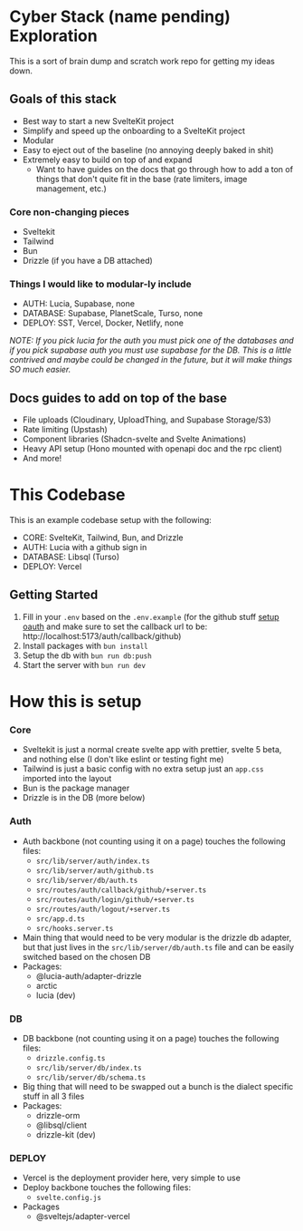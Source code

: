 # Cyber Stack (name pending) Exploration

This is a sort of brain dump and scratch work repo for getting my ideas down.

## Goals of this stack

- Best way to start a new SvelteKit project
- Simplify and speed up the onboarding to a SvelteKit project
- Modular
- Easy to eject out of the baseline (no annoying deeply baked in shit)
- Extremely easy to build on top of and expand
  - Want to have guides on the docs that go through how to add a ton of things that don't quite fit in the base (rate limiters, image management, etc.)

### Core non-changing pieces

- Sveltekit
- Tailwind
- Bun
- Drizzle (if you have a DB attached)

### Things I would like to modular-ly include

- AUTH: Lucia, Supabase, none
- DATABASE: Supabase, PlanetScale, Turso, none
- DEPLOY: SST, Vercel, Docker, Netlify, none

_NOTE: If you pick lucia for the auth you must pick one of the databases and if you pick supabase auth you must use supabase for the DB. This is a little contrived and maybe could be changed in the future, but it will make things SO much easier._

## Docs guides to add on top of the base

- File uploads (Cloudinary, UploadThing, and Supabase Storage/S3)
- Rate limiting (Upstash)
- Component libraries (Shadcn-svelte and Svelte Animations)
- Heavy API setup (Hono mounted with openapi doc and the rpc client)
- And more!

# This Codebase

This is an example codebase setup with the following:

- CORE: SvelteKit, Tailwind, Bun, and Drizzle
- AUTH: Lucia with a github sign in
- DATABASE: Libsql (Turso)
- DEPLOY: Vercel

## Getting Started

1. Fill in your `.env` based on the `.env.example` (for the github stuff [setup oauth](https://docs.github.com/en/apps/oauth-apps/building-oauth-apps/creating-an-oauth-app) and make sure to set the callback url to be: http://localhost:5173/auth/callback/github)
2. Install packages with `bun install`
3. Setup the db with `bun run db:push`
4. Start the server with `bun run dev`

# How this is setup

### Core

- Sveltekit is just a normal create svelte app with prettier, svelte 5 beta, and nothing else (I don't like eslint or testing fight me)
- Tailwind is just a basic config with no extra setup just an `app.css` imported into the layout
- Bun is the package manager
- Drizzle is in the DB (more below)

### Auth

- Auth backbone (not counting using it on a page) touches the following files:
  - `src/lib/server/auth/index.ts`
  - `src/lib/server/auth/github.ts`
  - `src/lib/server/db/auth.ts`
  - `src/routes/auth/callback/github/+server.ts`
  - `src/routes/auth/login/github/+server.ts`
  - `src/routes/auth/logout/+server.ts`
  - `src/app.d.ts`
  - `src/hooks.server.ts`
- Main thing that would need to be very modular is the drizzle db adapter, but that just lives in the `src/lib/server/db/auth.ts` file and can be easily switched based on the chosen DB
- Packages:
  - @lucia-auth/adapter-drizzle
  - arctic
  - lucia (dev)

### DB

- DB backbone (not counting using it on a page) touches the following files:
  - `drizzle.config.ts`
  - `src/lib/server/db/index.ts`
  - `src/lib/server/db/schema.ts`
- Big thing that will need to be swapped out a bunch is the dialect specific stuff in all 3 files
- Packages:
  - drizzle-orm
  - @libsql/client
  - drizzle-kit (dev)

### DEPLOY

- Vercel is the deployment provider here, very simple to use
- Deploy backbone touches the following files:
  - `svelte.config.js`
- Packages
  - @sveltejs/adapter-vercel

